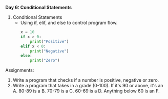 **Day 6: Conditional Statements**

1. Conditional Statements
   - Using if, elif, and else to control program flow.
     ```python
     x = 10
     if x > 0:
         print("Positive")
     elif x < 0:
         print("Negative")
     else:
         print("Zero")
     ```
Assignments:
1. Write a program that checks if a number is positive, negative or zero.
2. Write a program that takes in a grade (0-100). If it's 90 or above, it's an A. 80-89 is a B. 70-79 is a C. 60-69 is a D. Anything below 60 is an F.
